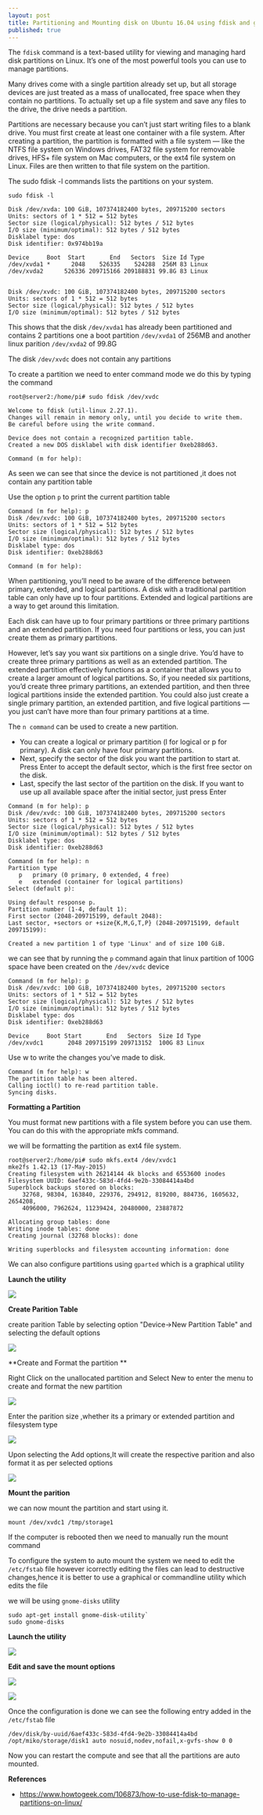 ```yaml
---
layout: post
title: Partitioning and Mounting disk on Ubuntu 16.04 using fdisk and gparted
published: true
---
```


The `fdisk` command is a text-based utility for viewing and managing hard disk partitions on Linux. It’s one of the most powerful tools you can use to manage partitions.


Many drives come with a single partition already set up, but all storage devices are just treated as a mass of unallocated, free space when they contain no partitions. To actually set up a file system and save any files to the drive, the drive needs a partition.

Partitions are necessary because you can’t just start writing files to a blank drive. You must first create at least one container with a file system. After creating a partition, the partition is formatted with a file system — like the NTFS file system on Windows drives, FAT32 file system for removable drives, HFS+ file system on Mac computers, or the ext4 file system on Linux. Files are then written to that file system on the partition.

The sudo fdisk -l commands lists the partitions on your system.

```
sudo fdisk -l

Disk /dev/xvda: 100 GiB, 107374182400 bytes, 209715200 sectors
Units: sectors of 1 * 512 = 512 bytes
Sector size (logical/physical): 512 bytes / 512 bytes
I/O size (minimum/optimal): 512 bytes / 512 bytes
Disklabel type: dos
Disk identifier: 0x974bb19a

Device     Boot  Start       End   Sectors  Size Id Type
/dev/xvda1 *      2048    526335    524288  256M 83 Linux
/dev/xvda2      526336 209715166 209188831 99.8G 83 Linux


Disk /dev/xvdc: 100 GiB, 107374182400 bytes, 209715200 sectors
Units: sectors of 1 * 512 = 512 bytes
Sector size (logical/physical): 512 bytes / 512 bytes
I/O size (minimum/optimal): 512 bytes / 512 bytes

```

This shows that the disk `/dev/xvda1` has already been partitioned and contains 2 partitions
one a boot partition `/dev/xvda1` of 256MB and another linux parition `/dev/xvda2` of 99.8G

The disk `/dev/xvdc` does not contain any partitions

To create a partition we need to enter command mode
we do this by typing the command

```
root@server2:/home/pi# sudo fdisk /dev/xvdc

Welcome to fdisk (util-linux 2.27.1).
Changes will remain in memory only, until you decide to write them.
Be careful before using the write command.

Device does not contain a recognized partition table.
Created a new DOS disklabel with disk identifier 0xeb288d63.

Command (m for help): 

```

As seen we can see that since the device is not partitioned ,it does not contain any partition table

Use the option `p` to print the current partition table

```
Command (m for help): p
Disk /dev/xvdc: 100 GiB, 107374182400 bytes, 209715200 sectors
Units: sectors of 1 * 512 = 512 bytes
Sector size (logical/physical): 512 bytes / 512 bytes
I/O size (minimum/optimal): 512 bytes / 512 bytes
Disklabel type: dos
Disk identifier: 0xeb288d63

Command (m for help): 

```



When partitioning, you’ll need to be aware of the difference between primary, extended, and logical partitions. A disk with a traditional partition table can only have up to four partitions. Extended and logical partitions are a way to get around this limitation.

Each disk can have up to four primary partitions or three primary partitions and an extended partition. If you need four partitions or less, you can just create them as primary partitions.

However, let’s say you want six partitions on a single drive. You’d have to create three primary partitions as well as an extended partition. The extended partition effectively functions as a container that allows you to create a larger amount of logical partitions. 
So, if you needed six partitions, you’d create three primary partitions, an extended partition, and then three logical partitions inside the extended partition.  You could also just create a single primary partition, an extended partition, and five logical partitions — you just can’t have more than four primary partitions at a time.

The `n command` can be used to create a new partition.

- You can create a logical or primary partition (l for logical or p for primary). A disk can only have four primary partitions.
- Next, specify the sector of the disk you want the partition to start at. Press Enter to accept the default sector, which is the first free sector on the disk.
- Last, specify the last sector of the partition on the disk. If you want to use up all available space after the initial sector, just press Enter

```
Command (m for help): p
Disk /dev/xvdc: 100 GiB, 107374182400 bytes, 209715200 sectors
Units: sectors of 1 * 512 = 512 bytes
Sector size (logical/physical): 512 bytes / 512 bytes
I/O size (minimum/optimal): 512 bytes / 512 bytes
Disklabel type: dos
Disk identifier: 0xeb288d63

Command (m for help): n
Partition type
   p   primary (0 primary, 0 extended, 4 free)
   e   extended (container for logical partitions)
Select (default p): 

Using default response p.
Partition number (1-4, default 1): 
First sector (2048-209715199, default 2048): 
Last sector, +sectors or +size{K,M,G,T,P} (2048-209715199, default 209715199): 

Created a new partition 1 of type 'Linux' and of size 100 GiB.

```

we can see that by running the `p` command again that linux partition of 100G space have been created
on the `/dev/xvdc` device

```
Command (m for help): p
Disk /dev/xvdc: 100 GiB, 107374182400 bytes, 209715200 sectors
Units: sectors of 1 * 512 = 512 bytes
Sector size (logical/physical): 512 bytes / 512 bytes
I/O size (minimum/optimal): 512 bytes / 512 bytes
Disklabel type: dos
Disk identifier: 0xeb288d63

Device     Boot Start       End   Sectors  Size Id Type
/dev/xvdc1       2048 209715199 209713152  100G 83 Linux
```



Use w to write the changes you’ve made to disk.

```
Command (m for help): w
The partition table has been altered.
Calling ioctl() to re-read partition table.
Syncing disks.
```

**Formatting a Partition**

You must format new partitions with a file system before you can use them. You can do this with the appropriate mkfs command.

we will be formatting the partition as ext4 file system.

```
root@server2:/home/pi# sudo mkfs.ext4 /dev/xvdc1 
mke2fs 1.42.13 (17-May-2015)
Creating filesystem with 26214144 4k blocks and 6553600 inodes
Filesystem UUID: 6aef433c-583d-4fd4-9e2b-33084414a4bd
Superblock backups stored on blocks: 
	32768, 98304, 163840, 229376, 294912, 819200, 884736, 1605632, 2654208, 
	4096000, 7962624, 11239424, 20480000, 23887872

Allocating group tables: done                            
Writing inode tables: done                            
Creating journal (32768 blocks): done

Writing superblocks and filesystem accounting information: done  
```

We can also configure partitions using `gparted` which is a graphical utility

**Launch the utility**

![](http://34.194.184.172/emotix/wp-content/uploads/2017/04/f21-1.png)

**Create Parition Table**

create parition Table by selecting option "Device->New Partition Table" and selecting the default options

![](http://34.194.184.172/emotix/wp-content/uploads/2017/04/f23.png)

**Create and Format the partition **

Right Click on the unallocated partition and Select New to enter the menu to create and format the new partition

![](http://34.194.184.172/emotix/wp-content/uploads/2017/04/f27.png)

Enter the parition size ,whether its a primary or extended partition and filesystem type

![](http://34.194.184.172/emotix/wp-content/uploads/2017/04/f28.png)

Upon selecting the Add options,It will create the respective parition and also format it as per selected options

![](http://34.194.184.172/emotix/wp-content/uploads/2017/04/f29.png)


**Mount the parition**

we can now mount the partition and start using it.

```
mount /dev/xvdc1 /tmp/storage1
```

If the computer is rebooted then we need to manually run the mount command

To configure the system to auto mount the system we need to edit the `/etc/fstab` file
however icorrectly editing the files can lead to destructive changes,hence it is
better to use a graphical or commandline utility which edits the file

we will be using `gnome-disks` utility

```
sudo apt-get install gnome-disk-utility`
sudo gnome-disks
```

**Launch the utility**

![](http://34.194.184.172/emotix/wp-content/uploads/2017/04/f12.png)

**Edit and save the mount options**

![](http://34.194.184.172/emotix/wp-content/uploads/2017/04/f14.png)

![](http://34.194.184.172/emotix/wp-content/uploads/2017/04/f16.png)


Once the configuration is done we can see the following entry added in the `/etc/fstab` file

```
/dev/disk/by-uuid/6aef433c-583d-4fd4-9e2b-33084414a4bd /opt/miko/storage/disk1 auto nosuid,nodev,nofail,x-gvfs-show 0 0
```

Now you can restart the compute and see that all the partitions are auto mounted.


**References**

- https://www.howtogeek.com/106873/how-to-use-fdisk-to-manage-partitions-on-linux/